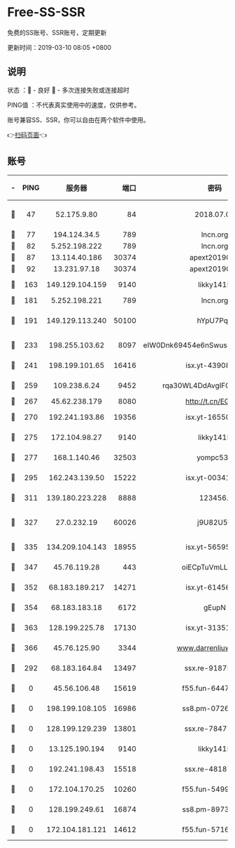 # Free-SS-SSR

免费的SS账号、SSR账号，定期更新

更新时间：2019-03-10 08:05 +0800

## 说明

状态     ：🙂 - 良好 🙁 - 多次连接失败或连接超时

PING值   ：不代表真实使用中的速度，仅供参考。

账号兼容SS、SSR，你可以自由在两个软件中使用。

👉[扫码页面](https://liesauer.github.io/Free-SS-SSR/)👈

## 账号

|-|PING|服务器|端口|密码|加密方式|区域|
|:----:|:----:|:-----:|-----:|:----:|:----:|:----:|
|🙂|47|52.175.9.80|84|2018.07.07|chacha20-ietf-poly1305|HK|
|🙂|77|194.124.34.5|789|lncn.org|rc4|JP|
|🙂|82|5.252.198.222|789|lncn.org|rc4|JP|
|🙂|87|13.114.40.186|30374|apext2019006|chacha20|JP|
|🙂|92|13.231.97.18|30374|apext2019006|chacha20|JP|
|🙂|163|149.129.104.159|9140|likky1415|aes-256-cfb|HK|
|🙂|181|5.252.198.221|789|lncn.org|rc4|JP|
|🙂|191|149.129.113.240|50100|hYpU7PqP|chacha20-ietf-poly1305|CN|
|🙂|233|198.255.103.62|8097|eIW0Dnk69454e6nSwuspv9DmS201tQ0D|aes-256-cfb|US|
|🙂|241|198.199.101.65|16416|isx.yt-43908070|aes-256-cfb|US|
|🙂|259|109.238.6.24|9452|rqa30WL4DdAvgIFG6Fs3znzTa|aes-256-cfb|FR|
|🙂|267|45.62.238.179|8080|http://t.cn/EGJIyrl|rc4-md5|CA|
|🙂|270|192.241.193.86|19356|isx.yt-16550263|aes-256-cfb|US|
|🙂|275|172.104.98.27|9140|likky1415|aes-256-cfb|JP|
|🙂|277|168.1.140.46|32503|yompc535|aes-256-cfb|AU|
|🙂|295|162.243.139.50|15222|isx.yt-00341910|aes-256-cfb|US|
|🙂|311|139.180.223.228|8888|123456..|aes-256-cfb|JP|
|🙂|327|27.0.232.19|60026|j9U82U53|xchacha20-ietf-poly1305|HK|
|🙂|335|134.209.104.143|18955|isx.yt-56595383|aes-256-cfb|SG|
|🙂|347|45.76.119.28|443|oiECpTuVmLLxk4Ts|aes-256-cfb|AU|
|🙂|352|68.183.189.217|14271|isx.yt-61456295|aes-256-cfb|SG|
|🙂|354|68.183.183.18|6172|gEupN|aes-256-cfb|SG|
|🙂|363|128.199.225.78|17130|isx.yt-31351777|aes-256-cfb|SG|
|🙂|366|45.76.125.90|3344|www.darrenliuwei.com|aes-256-cfb|AU|
|🙁|292|68.183.164.84|13497|ssx.re-91875474|aes-256-cfb|US|
|🙁|0|45.56.106.48|15619|f55.fun-64473829|aes-256-cfb|US|
|🙁|0|198.199.108.105|16986|ss8.pm-07262504|aes-256-cfb|US|
|🙁|0|128.199.129.239|13801|ssx.re-78477720|aes-256-cfb|SG|
|🙁|0|13.125.190.194|9140|likky1415|aes-256-cfb|KR|
|🙁|0|192.241.198.43|15518|ssx.re-48187245|aes-256-cfb|US|
|🙁|0|172.104.170.25|10260|f55.fun-54999944|aes-256-cfb|SG|
|🙁|0|128.199.249.61|16874|ss8.pm-89735842|aes-256-cfb|SG|
|🙁|0|172.104.181.121|14612|f55.fun-57160811|aes-256-cfb|SG|
